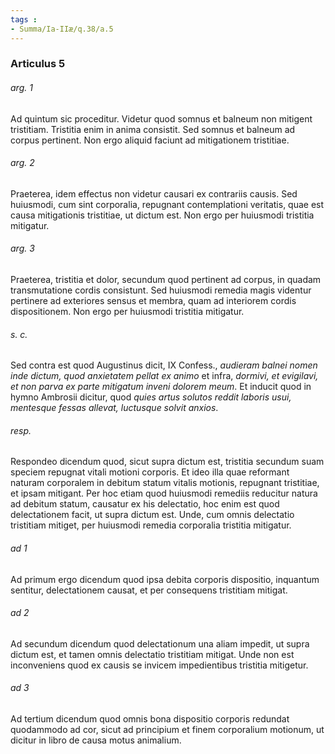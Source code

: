 ```yaml
---
tags : 
- Summa/Ia-IIæ/q.38/a.5
---
```


### Articulus 5

###### arg. 1
Ad quintum sic proceditur. Videtur quod somnus et balneum non mitigent tristitiam. Tristitia enim in anima consistit. Sed somnus et balneum ad corpus pertinent. Non ergo aliquid faciunt ad mitigationem tristitiae.

###### arg. 2
Praeterea, idem effectus non videtur causari ex contrariis causis. Sed huiusmodi, cum sint corporalia, repugnant contemplationi veritatis, quae est causa mitigationis tristitiae, ut dictum est. Non ergo per huiusmodi tristitia mitigatur.

###### arg. 3
Praeterea, tristitia et dolor, secundum quod pertinent ad corpus, in quadam transmutatione cordis consistunt. Sed huiusmodi remedia magis videntur pertinere ad exteriores sensus et membra, quam ad interiorem cordis dispositionem. Non ergo per huiusmodi tristitia mitigatur.

###### s. c.
Sed contra est quod Augustinus dicit, IX Confess., *audieram balnei nomen inde dictum, quod anxietatem pellat ex animo* et infra, *dormivi, et evigilavi, et non parva ex parte mitigatum inveni dolorem meum*. Et inducit quod in hymno Ambrosii dicitur, quod *quies artus solutos reddit laboris usui, mentesque fessas allevat, luctusque solvit anxios*.

###### resp.
Respondeo dicendum quod, sicut supra dictum est, tristitia secundum suam speciem repugnat vitali motioni corporis. Et ideo illa quae reformant naturam corporalem in debitum statum vitalis motionis, repugnant tristitiae, et ipsam mitigant. Per hoc etiam quod huiusmodi remediis reducitur natura ad debitum statum, causatur ex his delectatio, hoc enim est quod delectationem facit, ut supra dictum est. Unde, cum omnis delectatio tristitiam mitiget, per huiusmodi remedia corporalia tristitia mitigatur.

###### ad 1
Ad primum ergo dicendum quod ipsa debita corporis dispositio, inquantum sentitur, delectationem causat, et per consequens tristitiam mitigat.

###### ad 2
Ad secundum dicendum quod delectationum una aliam impedit, ut supra dictum est, et tamen omnis delectatio tristitiam mitigat. Unde non est inconveniens quod ex causis se invicem impedientibus tristitia mitigetur.

###### ad 3
Ad tertium dicendum quod omnis bona dispositio corporis redundat quodammodo ad cor, sicut ad principium et finem corporalium motionum, ut dicitur in libro de causa motus animalium.

